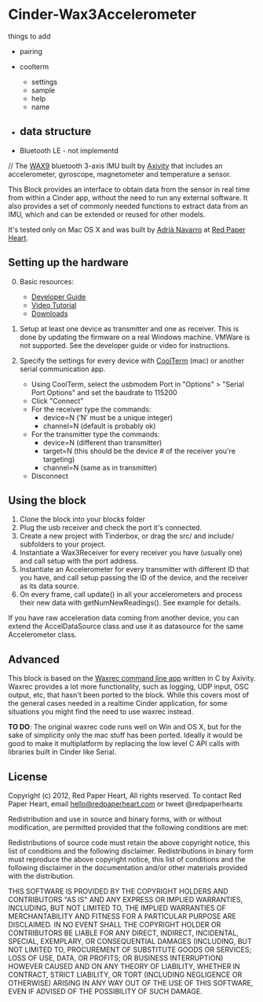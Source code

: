 Cinder-Wax3Accelerometer
========================

things to add
- pairing
- coolterm
    - settings
    - sample
    - help
    - name
- data structure
    - 

- Bluetooth LE - not implementd


//
The [WAX9](http://axivity.com/v2/index.php?page=product.php&product=wax9) bluetooth 3-axis IMU built by [Axivity](http://axivity.com) that includes an accelerometer, gyroscope, magnetometer and temperature a sensor.

This Block provides an interface to obtain data from the sensor in real time from within a Cinder app, without the need to run any external software. It also provides a set of commonly needed functions to extract data from an IMU, which and can be extended or reused for other models.

It's tested only on Mac OS X and was built by [Adrià Navarro](http://adrianavarro.net) at [Red Paper Heart](http://redpaperheart.com).

Setting up the hardware
------------------------
0. Basic resources:
    - [Developer Guide](https://openmovement.googlecode.com/svn/trunk/Software/WAX3/WAX%20Developer%20Guide.pdf)
    - [Video Tutorial](http://www.youtube.com/watch?v=5wsR7MQ_Z48&list=PLC1bL6IftT9n9bDxPWErXxg7s7rr__6V7&index=2)
    - [Downloads](http://axivity.com/v2/index.php?page=product.php&product=wax3)

1. Setup at least one device as transmitter and one as receiver. This is done by updating the firmware on a real Windows machine. VMWare is not supported. See the developer guide or video for instructions.

2. Specify the settings for every device with [CoolTerm](http://freeware.the-meiers.org/) (mac) or another serial communication app.
    - Using CoolTerm, select the usbmodem Port in "Options" > "Serial Port Options" and set the baudrate to 115200
    - Click "Connect"
    - For the receiver type the commands:
         - device=N (’N’ must be a unique integer)
         - channel=N (default is probably ok)
    - For the transmitter type the commands:
         - device=N (different than transmitter)
         - target=N (this should be the device # of the receiver you're targeting)
         - channel=N (same as in transmitter)
    - Disconnect 

Using the block
----------------

1. Clone the block into your blocks folder
2. Plug the usb receiver and check the port it's connected.
3. Create a new project with Tinderbox, or drag the src/ and include/ subfolders to your project.
4. Instantiate a Wax3Receiver for every receiver you have (usually one) and call setup with the port address.
5. Instantiate an Accelerometer for every transmitter with different ID that you have, and call setup passing the ID of the device, and the receiver as its data source.
6. On every frame, call update() in all your accelerometers and process their new data with getNumNewReadings(). See example for details.

If you have raw acceleration data coming from another device, you can extend the AccelDataSource class and use it as datasource for the same Accelerometer class.

Advanced
--------
This block is based on the [Waxrec command line app](https://code.google.com/p/openmovement/source/browse/trunk/Software/WAX3/waxrec/waxrec.c) written in C by Axivity. Waxrec provides a lot more functionality, such as logging, UDP input, OSC output, etc, that hasn't been ported to the block. While this covers most of the general cases needed in a realtime Cinder application, for some situations you might find the need to use waxrec instead.

**TO DO**: The original waxrec code runs well on Win and OS X, but for the sake of simplicity only the mac stuff has been ported. Ideally it would be good to make it multiplatform by replacing the low level C API calls with libraries built in Cinder like Serial. 

License
-------
Copyright (c) 2012, Red Paper Heart, All rights reserved. To contact Red Paper Heart, email hello@redpaperheart.com or tweet @redpaperhearts

Redistribution and use in source and binary forms, with or without modification, are permitted provided that the following conditions are met:
 
Redistributions of source code must retain the above copyright notice, this list of conditions and the following disclaimer. Redistributions in binary form must reproduce the above copyright notice, this list of conditions and the following disclaimer in the documentation and/or other materials provided with the distribution.
 
THIS SOFTWARE IS PROVIDED BY THE COPYRIGHT HOLDERS AND CONTRIBUTORS "AS IS" AND ANY EXPRESS OR IMPLIED WARRANTIES, INCLUDING, BUT NOT LIMITED TO, THE IMPLIED WARRANTIES OF MERCHANTABILITY AND FITNESS FOR A PARTICULAR PURPOSE ARE DISCLAIMED. IN NO EVENT SHALL THE COPYRIGHT HOLDER OR CONTRIBUTORS BE LIABLE FOR ANY DIRECT, INDIRECT, INCIDENTAL, SPECIAL, EXEMPLARY, OR CONSEQUENTIAL DAMAGES (INCLUDING, BUT NOT LIMITED TO, PROCUREMENT OF SUBSTITUTE GOODS OR SERVICES; LOSS OF USE, DATA, OR PROFITS; OR BUSINESS INTERRUPTION) HOWEVER CAUSED AND ON ANY THEORY OF LIABILITY, WHETHER IN CONTRACT, STRICT LIABILITY, OR TORT (INCLUDING NEGLIGENCE OR OTHERWISE) ARISING IN ANY WAY OUT OF THE USE OF THIS SOFTWARE, EVEN IF ADVISED OF THE POSSIBILITY OF SUCH DAMAGE.
